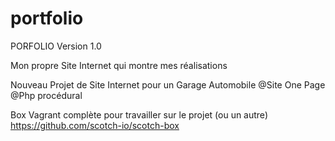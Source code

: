 # portfolio
PORFOLIO Version 1.0

Mon propre Site Internet qui montre mes réalisations

Nouveau Projet de Site Internet pour un Garage Automobile 
@Site One Page
@Php procédural

Box Vagrant complète pour travailler sur le projet (ou un autre) https://github.com/scotch-io/scotch-box
